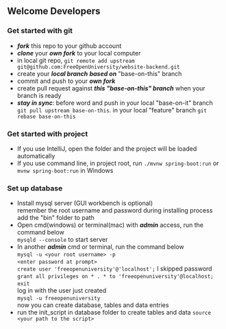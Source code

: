 ## Welcome Developers

### Get started with git
- ***fork*** this repo to your github account
- ***clone*** your ***own fork*** to your local computer
- in local git repo, ```git remote add upstream git@github.com:FreeOpenUniversity/website-backend.git```
- create your ***local branch*** ***based on*** "base-on-this" branch
- commit and push to your ***own fork***
- create pull request against ***this "base-on-this" branch*** when your branch is ready
- ***stay in sync***: before word and push
  in your local "base-on-it" branch ```git pull upstream base-on-this```.
  in your local "feature" branch ```git rebase base-on-this```

### Get started with project
- If you use IntelliJ, open the folder and the project will be loaded automatically
- If you use command line, in project root, run ```./mvnw spring-boot:run``` or ```mvnw spring-boot:run``` in Windows
 ### Set up database
- Install mysql server (GUI workbench is optional)  
  remember the root username and password during installing process  
  add the "bin" folder to path  
- Open cmd(windows) or terminal(mac) with ***admin*** access, run the command below  
  ```mysqld --console``` to start server  
- In another ***admin*** cmd or terminal, run the command below  
  ```mysql -u <your root username> -p```  
  ```<enter password at prompt>```  
  ```create user 'freeopenuniversity'@'localhost';``` I skipped password    
  ```grant all privileges on * . * to 'freeopenuniversity'@localhost;```  
  ```exit```  
  log in with the user just created  
  ```mysql -u freeopenuniversity```  
  now you can create database, tables and data entries  
- run the init_script in database folder to create tables and data
  ```source <your path to the script>```
  
